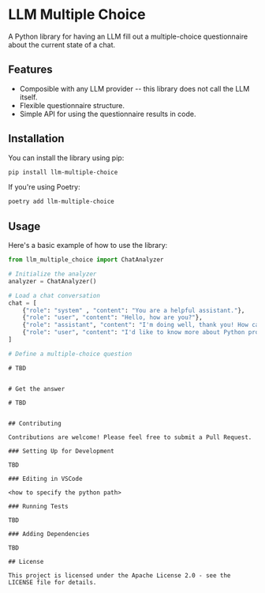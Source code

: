 # LLM Multiple Choice

A Python library for having an LLM fill out a multiple-choice questionnaire about the current state of a chat.

## Features

- Composible with any LLM provider -- this library does not call the LLM itself.
- Flexible questionnaire structure.
- Simple API for using the questionnaire results in code.

## Installation

You can install the library using pip:

```bash
pip install llm-multiple-choice
```

If you're using Poetry:

```bash
poetry add llm-multiple-choice
```

## Usage

Here's a basic example of how to use the library:

```python
from llm_multiple_choice import ChatAnalyzer

# Initialize the analyzer
analyzer = ChatAnalyzer()

# Load a chat conversation
chat = [
    {"role": "system" , "content": "You are a helpful assistant."},
    {"role": "user", "content": "Hello, how are you?"},
    {"role": "assistant", "content": "I'm doing well, thank you! How can I assist you today?"},
    {"role": "user", "content": "I'd like to know more about Python programming."},
]

# Define a multiple-choice question

```
    # TBD
```

# Get the answer

```
    # TBD
```

## Contributing

Contributions are welcome! Please feel free to submit a Pull Request.

### Setting Up for Development

TBD

### Editing in VSCode 

<how to specify the python path>

### Running Tests

TBD

### Adding Dependencies

TBD

## License

This project is licensed under the Apache License 2.0 - see the LICENSE file for details.
